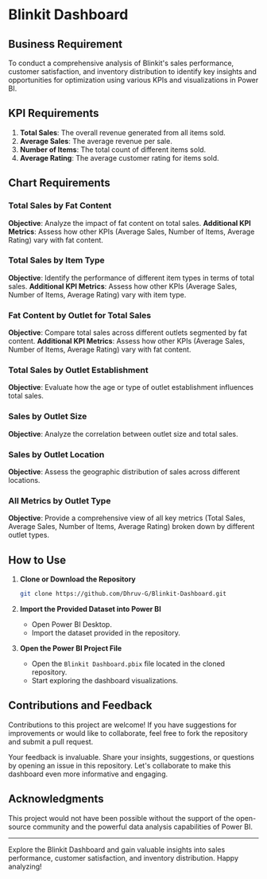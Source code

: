 # Blinkit Dashboard

## Business Requirement

To conduct a comprehensive analysis of Blinkit's sales performance, customer satisfaction, and inventory distribution to identify key insights and opportunities for optimization using various KPIs and visualizations in Power BI.

## KPI Requirements

1. **Total Sales**: The overall revenue generated from all items sold.
2. **Average Sales**: The average revenue per sale.
3. **Number of Items**: The total count of different items sold.
4. **Average Rating**: The average customer rating for items sold.

## Chart Requirements

### Total Sales by Fat Content
**Objective**: Analyze the impact of fat content on total sales.
**Additional KPI Metrics**: Assess how other KPIs (Average Sales, Number of Items, Average Rating) vary with fat content.

### Total Sales by Item Type
**Objective**: Identify the performance of different item types in terms of total sales.
**Additional KPI Metrics**: Assess how other KPIs (Average Sales, Number of Items, Average Rating) vary with item type.

### Fat Content by Outlet for Total Sales
**Objective**: Compare total sales across different outlets segmented by fat content.
**Additional KPI Metrics**: Assess how other KPIs (Average Sales, Number of Items, Average Rating) vary with fat content.

### Total Sales by Outlet Establishment
**Objective**: Evaluate how the age or type of outlet establishment influences total sales.

### Sales by Outlet Size
**Objective**: Analyze the correlation between outlet size and total sales.

### Sales by Outlet Location
**Objective**: Assess the geographic distribution of sales across different locations.

### All Metrics by Outlet Type
**Objective**: Provide a comprehensive view of all key metrics (Total Sales, Average Sales, Number of Items, Average Rating) broken down by different outlet types.

## How to Use

1. **Clone or Download the Repository**

    ```bash
    git clone https://github.com/Dhruv-G/Blinkit-Dashboard.git
    ```

2. **Import the Provided Dataset into Power BI**
    - Open Power BI Desktop.
    - Import the dataset provided in the repository.

3. **Open the Power BI Project File**
    - Open the `Blinkit Dashboard.pbix` file located in the cloned repository.
    - Start exploring the dashboard visualizations.

## Contributions and Feedback

Contributions to this project are welcome! If you have suggestions for improvements or would like to collaborate, feel free to fork the repository and submit a pull request.

Your feedback is invaluable. Share your insights, suggestions, or questions by opening an issue in this repository. Let's collaborate to make this dashboard even more informative and engaging.

## Acknowledgments

This project would not have been possible without the support of the open-source community and the powerful data analysis capabilities of Power BI.

---

Explore the Blinkit Dashboard and gain valuable insights into sales performance, customer satisfaction, and inventory distribution. Happy analyzing!

